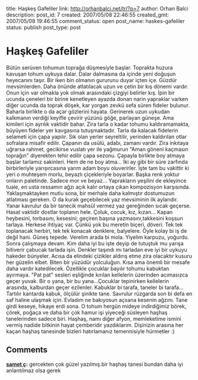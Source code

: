 title: Haşkeş Gafeliler
link: http://orhanbalci.net/tr/?p=7
author: Orhan Balci
description: 
post_id: 7
created: 2007/05/08 22:46:55
created_gmt: 2007/05/08 19:46:55
comment_status: open
post_name: haskes-gafeliler
status: publish
post_type: post

# Haşkeş Gafeliler

Bütün serüven tohumun toprağa düşmesiyle başlar. Toprakta huzura kavuşan tohum uykuya dalar. Dalar dalmasına da içinde yeni doğuşun heyecanını taşır. Bir iken bin olmanın gururunu duyar içten içe. Güzdür mevsimlerden. Daha önünde atlatılacak uzun ve çetin bir kış dönemi vardır. Onun için var olmakla yok olmak arasındaki çizgiyi belirler kış. İpin bir ucunda çeneleri bir birine kenetleyen ayazda donan narin yapraklar varken diğer ucunda da toprak döşek, kar yorgan zevkü sefa süren fideler bulunur.  Baharla birlikte o da açar gözlerini hayata. Gerinerek uzun uykudan kalkmanın verdiği keyifle çevirir yüzünü göğe, parlayan güneşe. Ama kimileri için ayrılık vaktidir bahar. Zira tarla o kadar tohumu kaldıramamakta, büyüyen fideler yer kavgasına tutuşmaktadır. Tarla da kalacak fidelerin selameti için çapa yapılır. Sık olan yerler seyreltilir, yerinden kaldırılan otlar sofralara misafir edilir. Çapanın da usülü, adabı, zamanı vardır. Zira inkıtaya uğrarsa rahmet, gecikirse vuslatı yer ile yağmurun "Aman göneni kaçmasın toprağın" diyerekten tehir edilir çapa sezonu. Çapayla birlikte boy atmaya başlar tarlamız sakinleri. Hem de ne boy atma... İki ay gibi bir süre zarfında birbirleriyle yarışırcasına yarım adam boyu oluverirler. İşte tam bu vakittir ki yeri o muhteşem morlu, beyazlı çiçekleriyle boyarlar. Başka renk yoktur onların paletinde. Sadece mor ve beyaz... Yaprakların yeşilini de ekleyince tuale, en usta ressamın ağzı açık kalır ortaya çıkan kompozisyon karşısında. Yaklaşmaktayken mutlu sona, bir merhale daha kalmıştır dostumuzun atlatması gereken. O da kurak geçebilecek yaz mevsiminin ilk aylarıdır. Yanar kavrulur da bir tanecik mahsül vermez yaz gereğinden sıcak geçerse. Hasat vaktidir dostlar toplanın hele. Çoluk, cocuk, kız, kızan... Kapan heybesini, torbasını, kesesini; geçiren başına yazmasını,takkesini koşsun tarlaya. Herkese ihtiyaç var. Çünkü yok bu meretin biçeri, döveri. Tek tek toplanacak herbiri, tek tek konacak denklere, balyelere. Öyle kolay bi iş de değil hani. Güneş tepede. Verelim arada bi mola. Yiyelim karpuzu, yoğurdu. Sonra çalışmaya devam. Kim daha iyi bu işte deyip de tutuştuk mu yarışa bitiverir çabucak tarlada işin. Denkler taşındı mı tarladan eve iyi bir uykuyu hakeder bünyeler. Acısa da elindeki çizikler aldırış etme zira olacaktır kusuru her güzelin elbet. Biten bir yüzüdür yolculuğun. Kısa ama önemli bir mesafe daha vardır katedilecek. Özellikle çocuklar bayılır tohumu kabuktan ayırmaya. "Pat pat" sesleri eşliğinde kırılan kellelerin üzerinden acımasızca geçer yuvak. Bir o yana, bir bu yana...Çocuklar tepinirken kellelerin arasında, kalburdan geçer ezilenler. Kabuklar bi tarafa, taneler bi tarafa... Tartılır kantarda kabuk, ölçülür şinikte tane. Savrulur rüzgarda son bi defa en saf haline ulaşmak için. Evladım ne bakıyosun açsana kesenin ağzını. Tane girdi keseye, hikaye erdi sona. O tohum hergün mideye indirdiğimiz börek, çörek, poğaça ve daha bir çok hamur işi yiyeceği süsleyen haşhaş tanelerinden sadece biri. Haşhaş, namı diğer afyon, memleketime ismini vermiş nadide bitkinin hayat çemberidir yazdıklarım. Dişinizin arasına her kaçan haşhaş tanesinde bizleri hatırlamanız temennisiyle hürmetler :)

## Comments

**[samet ç](#22 "2007-05-11 22:15:37"):** gercekten çok güzel yazılmış.bir haşhaş tanesi bundan daha iyi anlantılmaz olsa gerek

